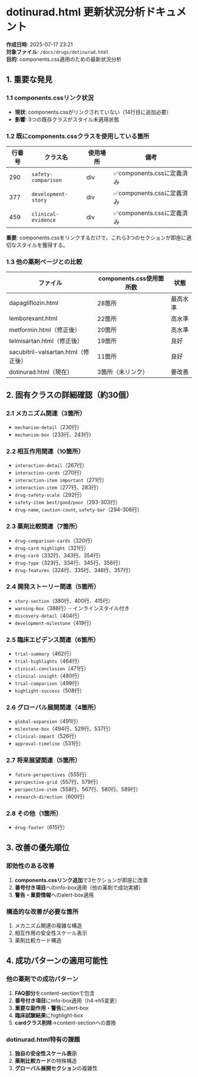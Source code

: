 # dotinurad.html 更新状況分析ドキュメント

**作成日時**: 2025-07-17 23:21  
**対象ファイル**: `/docs/drugs/dotinurad.html`  
**目的**: components.css適用のための最新状況分析

## 1. 重要な発見

### 1.1 components.cssリンク状況
- **現状**: components.cssがリンクされていない（14行目に追加必要）
- **影響**: 3つの既存クラスがスタイル未適用状態

### 1.2 既にcomponents.cssクラスを使用している箇所
| 行番号 | クラス名 | 使用場所 | 備考 |
|--------|----------|----------|------|
| 290 | `safety-comparison` | div | ✅components.cssに定義済み |
| 377 | `development-story` | div | ✅components.cssに定義済み |
| 459 | `clinical-evidence` | div | ✅components.cssに定義済み |

**重要**: components.cssをリンクするだけで、これら3つのセクションが即座に適切なスタイルを獲得する。

### 1.3 他の薬剤ページとの比較
| ファイル | components.css使用箇所数 | 状態 |
|----------|-------------------------|------|
| dapagliflozin.html | 28箇所 | 最高水準 |
| lemborexant.html | 22箇所 | 高水準 |
| metformin.html（修正後） | 20箇所 | 高水準 |
| telmisartan.html（修正後） | 19箇所 | 良好 |
| sacubitril-valsartan.html（修正後） | 11箇所 | 良好 |
| dotinurad.html（現在） | 3箇所（未リンク） | 要改善 |

## 2. 固有クラスの詳細確認（約30個）

### 2.1 メカニズム関連（3箇所）
- `mechanism-detail`（230行）
- `mechanism-box`（233行、243行）

### 2.2 相互作用関連（10箇所）
- `interaction-detail`（267行）
- `interaction-cards`（270行）
- `interaction-item important`（271行）
- `interaction-item`（277行、283行）
- `drug-safety-scale`（292行）
- `safety-item best/good/poor`（293-303行）
- `drug-name`, `caution-count`, `safety-bar`（294-306行）

### 2.3 薬剤比較関連（7箇所）
- `drug-comparison-cards`（320行）
- `drug-card highlight`（321行）
- `drug-card`（332行、343行、354行）
- `drug-type`（323行、334行、345行、356行）
- `drug-features`（324行、335行、346行、357行）

### 2.4 開発ストーリー関連（5箇所）
- `story-section`（380行、400行、415行）
- `warning-box`（388行）- インラインスタイル付き
- `discovery-detail`（404行）
- `development-milestone`（419行）

### 2.5 臨床エビデンス関連（6箇所）
- `trial-summary`（462行）
- `trial-highlights`（464行）
- `clinical-conclusion`（471行）
- `clinical-insight`（480行）
- `trial-comparison`（499行）
- `highlight-success`（508行）

### 2.6 グローバル展開関連（4箇所）
- `global-expansion`（491行）
- `milestone-box`（494行、529行、537行）
- `clinical-impact`（526行）
- `approval-timeline`（531行）

### 2.7 将来展望関連（5箇所）
- `future-perspectives`（555行）
- `perspective-grid`（557行、579行）
- `perspective-item`（558行、567行、580行、589行）
- `research-direction`（600行）

### 2.8 その他（1箇所）
- `drug-footer`（615行）

## 3. 改善の優先順位

### 即効性のある改善
1. **components.cssリンク追加**で3セクションが即座に改善
2. **番号付き項目**へのinfo-box適用（他の薬剤で成功実績）
3. **警告・重要情報**へのalert-box適用

### 構造的な改善が必要な箇所
1. メカニズム関連の複雑な構造
2. 相互作用の安全性スケール表示
3. 薬剤比較カード構造

## 4. 成功パターンの適用可能性

### 他の薬剤での成功パターン
1. **FAQ部分**をcontent-sectionで包含
2. **番号付き項目**にinfo-box適用（h4→h5変更）
3. **重要な副作用・警告**にalert-box
4. **臨床試験結果**にhighlight-box
5. **cardクラス削除**→content-sectionへの置換

### dotinurad.html特有の課題
1. **独自の安全性スケール表示**
2. **薬剤比較カード**の特殊構造
3. **グローバル展開セクション**の複雑性